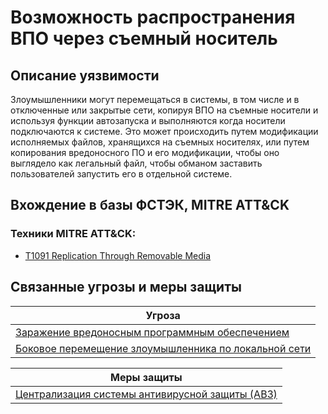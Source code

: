 # Возможность распространения ВПО через съемный носитель

## Описание уязвимости
Злоумышленники могут перемещаться в системы, в том числе и в отключенные или закрытые сети, копируя ВПО на съемные носители и используя функции автозапуска и выполняются когда носители подключаются к системе. Это может происходить путем модификации исполняемых файлов, хранящихся на съемных носителях, или путем копирования вредоносного ПО и его модификации, чтобы оно выглядело как легальный файл, чтобы обманом заставить пользователей запустить его в отдельной системе.

## Вхождение в базы ФСТЭК, MITRE ATT&CK
### Техники MITRE ATT&CK:
+ [T1091 Replication Through Removable Media](https://attack.mitre.org/techniques/T1091)

## Связанные угрозы и меры защиты
|Угроза|
|-|
|[Заражение вредоносным программным обеспечением](/vkr/threats/page20)|
|[Боковое перемещение злоумышленника по локальной сети](/vkr/threats/page1)|

|Меры защиты|
|-|
|[Централизация системы антивирусной защиты (АВЗ)](/vkr/measures/page6)|
